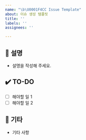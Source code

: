 ```yaml
---
name: "\b\U0001F4CC Issue Template"
about: 이슈 생성 템플릿
title: ''
labels: ''
assignees: ''

---
```


## 📄 설명
- 설명을 작성해 주세요.

## ✔️ TO-DO
- [ ] 해야할 일 1
- [ ] 해야할 일 2

## 💭 기타
- 기타 사항

